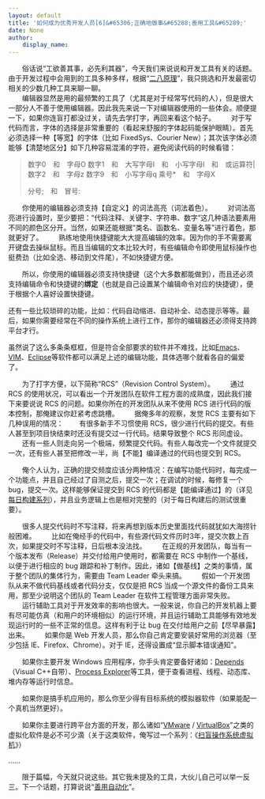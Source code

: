 ```yaml
---
layout: default
title: '如何成为优秀开发人员[6]&#65306;正确地做事&#65288;善用工具&#65289;'
date: None
author:
    display_name: 
---
```


　　俗话说“工欲善其事，必先利其器”，今天我们来说说和开发工具有关的话题。由于开发过程中会用到的工具多种多样，根据“[二八原理](https://program-think.blogspot.com/2009/02/80-20-principle-0-overview.html)”，我只挑选和开发最密切相关的少数几种工具来聊一聊。  
　　编辑器显然是用的最频繁的工具了（尤其是对于经常写代码的人），但是很大一部分人不善于使用编辑器。因此我先来说一下对编辑器使用的一些体会。顺便提一下，如果你连盲打都没过关，请先去学打字，再回来看这个帖子。 　　对于写代码而言，字体的选择是非常重要的（看起来舒服的字体起码能保护眼睛）。首先必须选择一种【等宽】的字体（比如 FixedSys、Courier New）；其次该字体必须能够【清楚地区分】如下几种容易混淆的字符，避免阅读代码的时候看错：

> 数字0　和　字母O 数字1　和　大写字母I　和　小写字母l　和　或运算符| 数字2　和　字母z 数字9　和　小写字母q 乘号\*　和　字母X
> 
> 分号;　和　冒号:

  
　　你使用的编辑器必须支持【自定义】的词法高亮（词法着色）。 　　对词法高亮进行设置时，至少要把：“代码注释、关键字、字符串、数字”这几种语法要素用不同的颜色区分开。当然，如果还能根据“类名、函数名、变量名等”进行着色，那就更好了。 　　熟练地使用快捷键能大大提高编辑的效率。因为你的手不需要离开键盘去操纵鼠标。而且当编辑的文本比较大时，有些编辑命令即使用鼠标操作也挺费劲（比如全选、移动到文件尾），不如快捷键方便。

　　所以，你使用的编辑器必须支持快捷键（这个大多数都能做到），而且还必须支持编辑命令和快捷键的**绑定**（也就是自己设置某个编辑命令对应的快捷键），便于根据个人喜好设置快捷键。

还有一些比较琐碎的功能，比如：代码自动缩进、自动补全、动态提示等等。最后，如果你需要经常在不同的操作系统上进行工作，那你的编辑器还必须得支持跨平台才行。

虽然说了这么多条条框框，但是符合全部要求的软件并不难找，比如[Emacs](http://www.gnu.org/software/emacs/)、[VIM](http://www.vim.org/)、[Eclipse](http://www.eclipse.org/)等软件都可以满足上述的编辑功能，具体选哪个就看各自的偏爱了。

  
　　为了打字方便，以下简称“RCS”（Revision Control System）。 　　通过 RCS 的使用状况，可以看出一个开发团队在软件工程方面的成熟度，因此我们接下来要说说 RCS 的问题。如果你所在的开发团队从来不使用 RCS 进行代码的版本控制，那俺建议你赶紧考虑跳槽。 　　据俺多年的观察，发觉 RCS 主要有如下几种误用的情况： 　　有很多新手不习惯使用 RCS，很少进行代码的提交。有些人甚至到项目快结束时还没有提交过一行代码。结果导致整个 RCS 形同虚设。 　　还有一些人则走向另一个极端，频繁提交代码。有些人每改完一个文件就提交一次，还有些人甚至把修改一半，尚【不能】编译通过的代码也提交到 RCS。

　　俺个人认为，正确的提交频度应该分两种情况：在编写功能代码时，每完成一个功能点，并且自己经过了自测之后，提交一次；在调试的时候，每修复一个 bug，提交一次。这样能够保证提交到 RCS 的代码都是【能编译通过】的（详见[每日构建系列](https://program-think.blogspot.com/2009/02/daily-build-0-overview.html)），并且业务逻辑上也是相对完整的（对于每日构建后的测试很重要）。

　　很多人提交代码时不写注释，将来再想到版本历史里面找代码就犹如大海捞针般困难。 　　比如在俺经手的代码中，有些源代码文件历时3年，提交次数上百次，如果提交时不写注释，日后根本没法找。 　　在正规的开发团队，每当有一个版本发布（Release）并交付给用户使用时，都需要在 RCS 中制作一个基线，以便于进行相应的 bug 跟踪和补丁制作。因此，诸如【做基线】之类的事情，属于整个团队的集体行为，需要由 Team Leader 牵头来搞。 　　假如一个开发团队从来不做代码基线或者代码分支，仅仅是把 RCS 当成一个源文件的备份工具来用，那至少说明这个团队的 Team Leader 在软件工程管理方面非常失败。  
　　运行辅助工具对于开发效率的影响也很大。一般来说，你自己的开发机器上要有尽可能仿真（和用户的环境相似）的运行环境，并且运行辅助工具能够有效地发现运行时的一些不正常的信息。这样有利于让 bug 在交付给用户之前【尽早暴露】出来。 　　如果你是 Web 开发人员，那么你自己肯定要安装好常用的浏览器（至少包括 IE、Firefox、Chrome）。对于 IE，还得设置成“显示脚本错误通知”。

　　如果你主要开发 Windows 应用程序，你手头肯定要备好诸如：[Depends](https://en.wikipedia.org/wiki/Dependency_walker)（Visual C++自带）、[Process Explorer](https://en.wikipedia.org/wiki/Process_Explorer)等工具，便于查看进程、线程、动态库、堆内存等运行时信息。

　　如果你是搞手机应用的，那么你至少得有目标系统的模拟器软件（如果能配一个真机当然更好）。

　　如果你主要进行跨平台方面的开发，那么诸如“[VMware](https://en.wikipedia.org/wiki/VMware) / [VirtualBox](https://en.wikipedia.org/wiki/VirtualBox)”之类的虚拟化软件是必不可少滴（关于这类软件，俺写过一个系列：《[扫盲操作系统虚拟机](https://program-think.blogspot.com/2012/10/system-vm-0.html)》）

......

　　限于篇幅，今天就只说这些。其它我未提及的工具，大伙儿自己可以举一反三。下一个话题，打算说说“[善用自动化](https://program-think.blogspot.com/2009/02/7.html)”。

